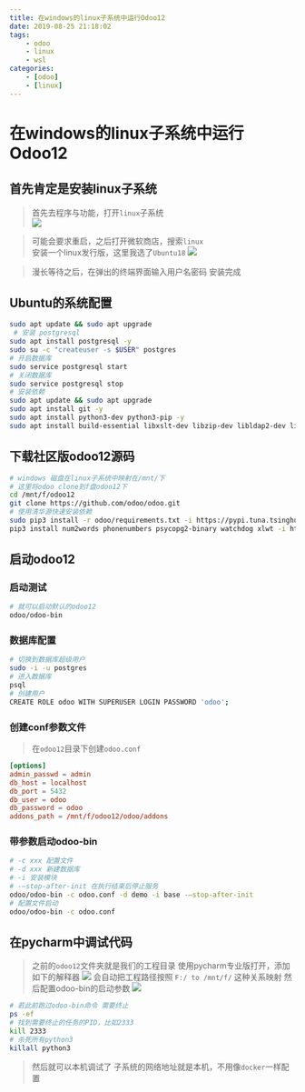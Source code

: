 ```yaml
---
title: 在windows的linux子系统中运行Odoo12
date: 2019-08-25 21:18:02
tags:
    - odoo
    - linux
    - wsl
categories:
    - [odoo]
    - [linux]
---
```


# 在windows的linux子系统中运行Odoo12

## 首先肯定是安装linux子系统

> 首先去程序与功能，打开`linux`子系统  
> ![](/imgs/wsl/wsl1.png)

> 可能会要求重启，之后打开微软商店，搜索`linux`  
> 安装一个linux发行版，这里我选了`Ubuntu18`
> ![](/imgs/wsl/wsl2.png)

> 漫长等待之后，在弹出的终端界面输入用户名密码
> 安装完成

## Ubuntu的系统配置

```bash
sudo apt update && sudo apt upgrade
 # 安装 postgresql
sudo apt install postgresql -y
sudo su -c "createuser -s $USER" postgres
# 开启数据库
sudo service postgresql start
# 关闭数据库
sudo service postgresql stop
# 安装依赖
sudo apt update && sudo apt upgrade
sudo apt install git -y
sudo apt install python3-dev python3-pip -y
sudo apt install build-essential libxslt-dev libzip-dev libldap2-dev libsasl2-dev libssl-dev -y
```

## 下载社区版odoo12源码

```bash
# windows 磁盘在linux子系统中映射在/mnt/下
# 这里将odoo clone到f盘odoo12下
cd /mnt/f/odoo12
git clone https://github.com/odoo/odoo.git
# 使用清华源快速安装依赖
sudo pip3 install -r odoo/requirements.txt -i https://pypi.tuna.tsinghua.edu.cn/simple
pip3 install num2words phonenumbers psycopg2-binary watchdog xlwt -i https://pypi.tuna.tsinghua.edu.cn/simple
```

## 启动odoo12

### 启动测试

```bash
# 就可以启动默认的odoo12
odoo/odoo-bin
```

### 数据库配置

```bash
# 切换到数据库超级用户
sudo -i -u postgres
# 进入数据库
psql
# 创建用户
CREATE ROLE odoo WITH SUPERUSER LOGIN PASSWORD 'odoo';
```

### 创建conf参数文件

> 在`odoo12`目录下创建`odoo.conf`
```conf
[options]
admin_passwd = admin
db_host = localhost
db_port = 5432
db_user = odoo
db_password = odoo
addons_path = /mnt/f/odoo12/odoo/addons
```

### 带参数启动odoo-bin

```bash
# -c xxx 配置文件
# -d xxx 新建数据库
# -i 安装模块
# -–stop-after-init 在执行结束后停止服务
odoo/odoo-bin -c odoo.conf -d demo -i base -–stop-after-init
# 配置文件启动
odoo/odoo-bin -c odoo.conf
```

## 在pycharm中调试代码

> 之前的`odoo12`文件夹就是我们的工程目录
> 使用pycharm专业版打开，添加如下的解释器
> ![](/imgs/wsl/wsl3.png)
> 会自动把工程路径按照 `F:/ to /mnt/f/` 这种关系映射
> 然后配置odoo-bin的启动参数
> ![](/imgs/wsl/wsl4.png)

```bash
# 若此前跑过odoo-bin命令 需要终止
ps -ef
# 找到需要终止的任务的PID，比如2333
kill 2333
# 杀死所有python3
killall python3
```

> 然后就可以本机调试了
> 子系统的网络地址就是本机，不用像`docker`一样配置